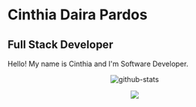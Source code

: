 # Cinthia Daira Pardos
## Full Stack Developer


Hello! My name is Cinthia and I'm Software Developer.
<p align="center">
<img alt="github-stats" src="https://github-readme-stats.vercel.app/api?username=Cin-1&count_private=true&show_icons=true&theme=radical&include_all_commits=true" />
</p>
<p align="center">
<img align="center" src="https://github-readme-streak-stats.herokuapp.com/?user=Cin-1&theme=radical&include_all_commits=true&show_icons=true" />
  
</p>
